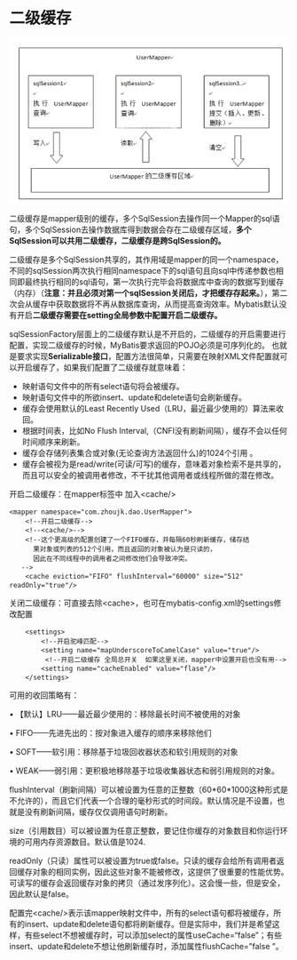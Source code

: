 # 二级缓存

![&#x4E8C;&#x7EA7;&#x7F13;&#x5B58;&#x539F;&#x7406;](../.gitbook/assets/mybatis-er-ji-huan-cun-.png)

二级缓存是mapper级别的缓存，多个SqlSession去操作同一个Mapper的sql语句，多个SqlSession去操作数据库得到数据会存在二级缓存区域，**多个SqlSession可以共用二级缓存，二级缓存是跨SqlSession的。**

二级缓存是多个SqlSession共享的，其作用域是mapper的同一个namespace，不同的sqlSession两次执行相同namespace下的sql语句且向sql中传递参数也相同即最终执行相同的sql语句，第一次执行完毕会将数据库中查询的数据写到缓存（内存）（**注意：并且必须对第一个sqlSession关闭后，才把缓存存起来。**），第二次会从缓存中获取数据将不再从数据库查询，从而提高查询效率。Mybatis默认没有开启**二级缓存需要在setting全局参数中配置开启二级缓存。**

sqlSessionFactory层面上的二级缓存默认是不开启的，二级缓存的开启需要进行配置，实现二级缓存的时候，MyBatis要求返回的POJO必须是可序列化的。 也就是要求实现**Serializable接口**，配置方法很简单，只需要在映射XML文件配置就可以开启缓存了，如果我们配置了二级缓存就意味着：

* 映射语句文件中的所有select语句将会被缓存。 
* 映射语句文件中的所欲insert、update和delete语句会刷新缓存。
*  缓存会使用默认的Least Recently Used（LRU，最近最少使用的）算法来收回。 
* 根据时间表，比如No Flush Interval,（CNFI没有刷新间隔），缓存不会以任何时间顺序来刷新。
*  缓存会存储列表集合或对象\(无论查询方法返回什么\)的1024个引用 。
* 缓存会被视为是read/write\(可读/可写\)的缓存，意味着对象检索不是共享的，而且可以安全的被调用者修改，不干扰其他调用者或线程所做的潜在修改。 

开启二级缓存：在mapper标签中  加入&lt;cache/&gt;

```text
<mapper namespace="com.zhoujk.dao.UserMapper">
    <!--开启二级缓存-->
    <!--<cache/>-->
    <!--这个更高级的配置创建了一个FIFO缓存，并每隔60秒刷新缓存，储存结
      果对象或列表的512个引用，而且返回的对象被认为是只读的，
      因此在不同线程中的调用者之间修改他们会导致冲突。
   -->
    <cache eviction="FIFO" flushInterval="60000" size="512" readOnly="true"/>
```

关闭二级缓存：可直接去除&lt;cache&gt;，也可在mybatis-config.xml的settings修改配置

```text
    <settings>
        <!--开启驼峰匹配-->
        <setting name="mapUnderscoreToCamelCase" value="true"/>
         <!--开启二级缓存 全局总开关  如果这里关闭，mapper中设置开启也没有用-->
        <setting name="cacheEnabled" value="flase"/>
    </settings>
```

可用的收回策略有：

•	【默认】LRU——最近最少使用的：移除最长时间不被使用的对象 

•	 FIFO——先进先出的：按对象进入缓存的顺序来移除他们 

•	 SOFT——软引用：移除基于垃圾回收器状态和软引用规则的对象 

•	 WEAK——弱引用：更积极地移除基于垃圾收集器状态和弱引用规则的对象。

flushInterval（刷新间隔）可以被设置为任意的正整数（60\*60\*1000这种形式是不允许的），而且它们代表一个合理的毫秒形式的时间段。默认情况是不设置，也就是没有刷新间隔，缓存仅仅调用语句时刷新。 

size（引用数目）可以被设置为任意正整数，要记住你缓存的对象数目和你运行环境的可用内存资源数目。默认值是1024. 

readOnly（只读）属性可以被设置为true或false。只读的缓存会给所有调用者返回缓存对象的相同实例，因此这些对象不能被修改，这提供了很重要的性能优势。可读写的缓存会返回缓存对象的拷贝（通过发序列化）。这会慢一些，但是安全，因此默认是false。



配置完&lt;cache/&gt;表示该mapper映射文件中，所有的select语句都将被缓存，所有的insert、update和delete语句都将刷新缓存。但是实际中，我们并是希望这样，有些select不想被缓存时，可以添加select的属性useCache=“false”；有些insert、update和delete不想让他刷新缓存时，添加属性flushCache=”false ”。





